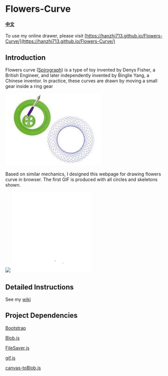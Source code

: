 # Flowers-Curve

#### [中文](README-zh.md)

To use my online drawer, please visit [https://hanzhi713.github.io/Flowers-Curve/](https://hanzhi713.github.io/Flowers-Curve/)

## Introduction
 
Flowers curve ([Spirograph](https://en.wikipedia.org/wiki/Spirograph)) is a type of toy invented by Denys Fisher, a British Engineer, and later independently invented by Binglie Yang, a Chinese inventor. In practice, these curves are drawn by moving a small gear inside a ring gear

![demo](docs/demo.jpg)

Based on similar mechanics, I designed this webpage for drawing flowers curve in browser. 
The first GIF is produced with all circles and skeletons shown.

<img src="docs/demo-new.gif" width="250px"/>  <img src="docs/demo-new-no-skeleton.gif" width="250px"/>

## Detailed Instructions

See my [wiki](https://github.com/hanzhi713/Flowers-Curve/wiki)

## Project Dependencies

[Bootstrap](https://github.com/twbs/bootstrap)

[Blob.js](https://github.com/eligrey/Blob.js)

[FileSaver.js](https://github.com/eligrey/FileSaver.js)

[gif.js](https://github.com/jnordberg/gif.js)

[canvas-toBlob.js](https://github.com/eligrey/canvas-toBlob.js)
